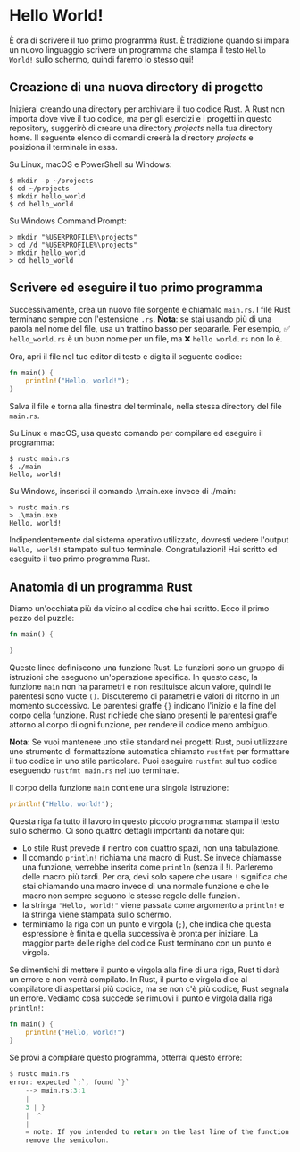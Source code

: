 # Hello World!

È ora di scrivere il tuo primo programma Rust. È tradizione quando si impara un nuovo linguaggio scrivere un programma che stampa il testo `Hello World!` sullo schermo, quindi faremo lo stesso qui!

## Creazione di una nuova directory di progetto

Inizierai creando una directory per archiviare il tuo codice Rust. A Rust non importa dove vive il tuo codice, ma per gli esercizi e i progetti in questo repository, suggerirò di creare una directory _projects_ nella tua directory home.
Il seguente elenco di comandi creerà la directory _projects_ e posiziona il terminale in essa.

Su Linux, macOS e PowerShell su Windows:
```
$ mkdir -p ~/projects
$ cd ~/projects
$ mkdir hello_world
$ cd hello_world
```

Su Windows Command Prompt:
```
> mkdir "%USERPROFILE%\projects"
> cd /d "%USERPROFILE%\projects"
> mkdir hello_world
> cd hello_world
```

## Scrivere ed eseguire il tuo primo programma

Successivamente, crea un nuovo file sorgente e chiamalo `main.rs`. I file Rust terminano sempre con l'estensione `.rs`.
__Nota__: se stai usando più di una parola nel nome del file, usa un trattino basso per separarle. Per esempio, :white_check_mark:  `hello_world.rs` è un buon nome per un file, ma :x: `hello world.rs` non lo è.

Ora, apri il file nel tuo editor di testo e digita il seguente codice:
```rust
fn main() {
    println!("Hello, world!");
}
```

Salva il file e torna alla finestra del terminale, nella stessa directory del file `main.rs`.

Su Linux e macOS, usa questo comando per compilare ed eseguire il programma:
```
$ rustc main.rs
$ ./main
Hello, world!
```

Su Windows, inserisci il comando .\main.exe invece di ./main:
```
> rustc main.rs
> .\main.exe
Hello, world!
```

Indipendentemente dal sistema operativo utilizzato, dovresti vedere l'output `Hello, world!` stampato sul tuo terminale. Congratulazioni! Hai scritto ed eseguito il tuo primo programma Rust.

## Anatomia di un programma Rust

Diamo un'occhiata più da vicino al codice che hai scritto.
Ecco il primo pezzo del puzzle:

```rust
fn main() {

}
```

Queste linee definiscono una funzione Rust. Le funzioni sono un gruppo di istruzioni che eseguono un'operazione specifica. In questo caso, la funzione `main` non ha parametri e non restituisce alcun valore, quindi le parentesi sono vuote `()`. Discuteremo di parametri e valori di ritorno in un momento successivo. 
Le parentesi graffe `{}` indicano l'inizio e la fine del corpo della funzione. Rust richiede che siano presenti le parentesi graffe attorno al corpo di ogni funzione, per rendere il codice meno ambiguo.

__Nota__: Se vuoi mantenere uno stile standard nei progetti Rust, puoi utilizzare uno strumento di formattazione automatica chiamato `rustfmt` per formattare il tuo codice in uno stile particolare. Puoi eseguire `rustfmt` sul tuo codice eseguendo `rustfmt main.rs` nel tuo terminale.

Il corpo della funzione `main` contiene una singola istruzione:

```rust
println!("Hello, world!");
```

Questa riga fa tutto il lavoro in questo piccolo programma: stampa il testo sullo schermo. Ci sono quattro dettagli importanti da notare qui:
- Lo stile Rust prevede il rientro con quattro spazi, non una tabulazione.
- Il comando `println!` richiama una macro di Rust. Se invece chiamasse una funzione, verrebbe inserita come `println` (senza il !). Parleremo delle macro più tardi. Per ora, devi solo sapere che usare `!` significa che stai chiamando una macro invece di una normale funzione e che le macro non sempre seguono le stesse regole delle funzioni.
- la stringa `"Hello, world!"` viene passata come argomento a `println!` e la stringa viene stampata sullo schermo.
- terminiamo la riga con un punto e virgola (`;`), che indica che questa espressione è finita e quella successiva è pronta per iniziare. La maggior parte delle righe del codice Rust terminano con un punto e virgola.

Se dimentichi di mettere il punto e virgola alla fine di una riga, Rust ti darà un errore e non verrà compilato. In Rust, il punto e virgola dice al compilatore di aspettarsi più codice, ma se non c'è più codice, Rust segnala un errore. Vediamo cosa succede se rimuovi il punto e virgola dalla riga `println!`:

```rust
fn main() {
    println!("Hello, world!")
}
```

Se provi a compilare questo programma, otterrai questo errore:

```rust
$ rustc main.rs
error: expected `;`, found `}`
    --> main.rs:3:1
    |
    3 | }
    |  ^
    |
    = note: If you intended to return on the last line of the function body, you can
    remove the semicolon.
```